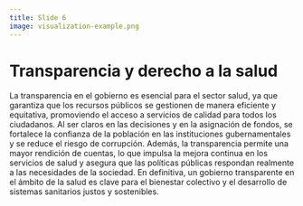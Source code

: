 ```yaml
---
title: Slide 6
image: visualization-example.png
---
```


# Transparencia y derecho a la salud
La transparencia en el gobierno es esencial para el sector salud, ya que garantiza que los recursos públicos se gestionen de manera eficiente y equitativa, promoviendo el acceso a servicios de calidad para todos los ciudadanos. Al ser claros en las decisiones y en la asignación de fondos, se fortalece la confianza de la población en las instituciones gubernamentales y se reduce el riesgo de corrupción. Además, la transparencia permite una mayor rendición de cuentas, lo que impulsa la mejora continua en los servicios de salud y asegura que las políticas públicas respondan realmente a las necesidades de la sociedad. En definitiva, un gobierno transparente en el ámbito de la salud es clave para el bienestar colectivo y el desarrollo de sistemas sanitarios justos y sostenibles.
